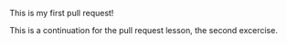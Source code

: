 This is my first pull request!

This is a continuation for the pull request lesson, the second excercise.
